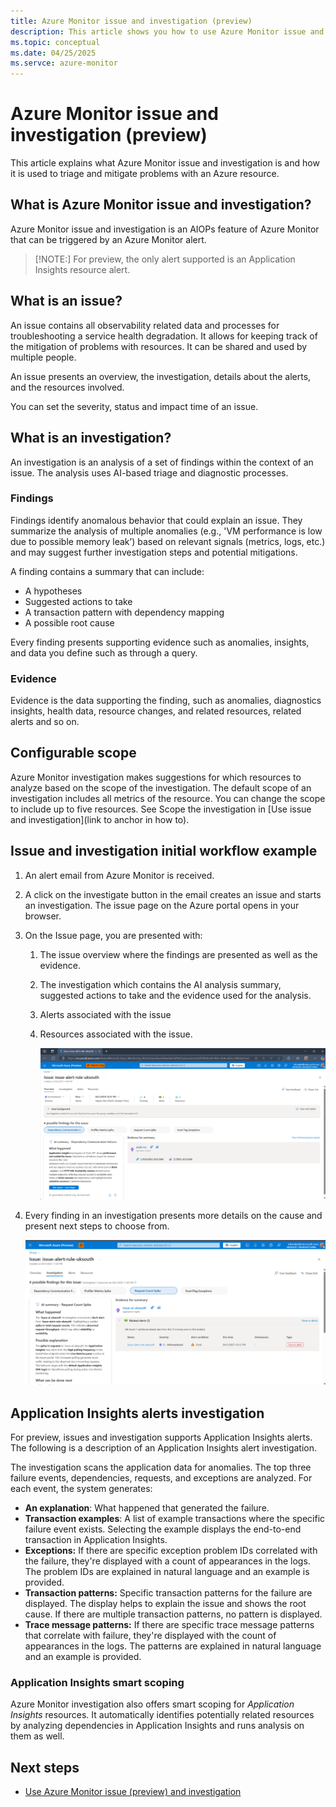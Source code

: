 ```yaml
---
title: Azure Monitor issue and investigation (preview)
description: This article shows you how to use Azure Monitor issue and investigation to trigger an investigation to identify resource issues, and to explain why an alert was fired, and provide next steps to mitigate and resolve problems with Azure resources.
ms.topic: conceptual
ms.date: 04/25/2025
ms.servce: azure-monitor
---
```


# Azure Monitor issue and investigation (preview)

This article explains what Azure Monitor issue and investigation is and how it is used to triage and mitigate problems with an Azure resource.

## What is Azure Monitor issue and investigation?

Azure Monitor issue and investigation is an AIOPs feature of Azure Monitor that can be triggered by an Azure Monitor alert.

> [!NOTE:]
> For preview, the only alert supported is an Application Insights resource alert.

## What is an issue?

An issue contains all observability related data and processes for troubleshooting a service health degradation. It allows for keeping track of the mitigation of problems with resources. It can be shared and used by multiple people.

An issue presents an overview, the investigation, details about the alerts, and the resources involved.

You can set the severity, status and impact time of an issue.

## What is an investigation?

An investigation is an analysis of a set of findings within the context of an issue. The analysis uses AI-based triage and diagnostic processes.

### Findings

Findings identify anomalous behavior that could explain an issue. They summarize the analysis of multiple anomalies (e.g., 'VM performance is low due to possible memory leak’) based on relevant signals (metrics, logs, etc.) and may suggest further investigation steps and potential mitigations.​

A finding contains a summary that can include:

-   A hypotheses
-   Suggested actions to take
-   A transaction pattern with dependency mapping
-   A possible root cause

Every finding presents supporting evidence such as anomalies, insights, and data you define such as through a query.

### Evidence

Evidence is the data supporting the finding, such as anomalies, diagnostics insights, health data, resource changes, and related resources, related alerts and so on.​

## Configurable scope

Azure Monitor investigation makes suggestions for which resources to analyze based on the scope of the investigation. The default scope of an investigation includes all metrics of the resource. You can change the scope to include up to five resources. See Scope the investigation in [Use issue and investigation](link to anchor in how to).

## Issue and investigation initial workflow example

1.  An alert email from Azure Monitor is received.
2.  A click on the investigate button in the email creates an issue and starts an investigation. The issue page on the Azure portal opens in your browser.
3.  On the Issue page, you are presented with:
    1.  The issue overview where the findings are presented as well as the evidence.
    2.  The investigation which contains the AI analysis summary, suggested actions to take and the evidence used for the analysis.
    3.  Alerts associated with the issue
    4.  Resources associated with the issue.

        ![A screenshot of a computer AI-generated content may be incorrect.](media/dce6122928de06e8b346a1d87914e86b.png)

4.  Every finding in an investigation presents more details on the cause and present next steps to choose from.

    ![A screenshot of a computer AI-generated content may be incorrect.](media/c21e9b9d0d9afc8536419f56cf170b1f.png)

## Application Insights alerts investigation

For preview, issues and investigation supports Application Insights alerts. The following is a description of an Application Insights alert investigation.

The investigation scans the application data for anomalies. The top three failure events, dependencies, requests, and exceptions are analyzed. For each event, the system generates:

-   **An explanation**: What happened that generated the failure.
-   **Transaction examples**: A list of example transactions where the specific failure event exists. Selecting the example displays the end-to-end transaction in Application Insights.
-   **Exceptions:** If there are specific exception problem IDs correlated with the failure, they're displayed with a count of appearances in the logs. The problem IDs are explained in natural language and an example is provided.
-   **Transaction patterns:** Specific transaction patterns for the failure are displayed. The display helps to explain the issue and shows the root cause. If there are multiple transaction patterns, no pattern is displayed.
-   **Trace message patterns:** If there are specific trace message patterns that correlate with failure, they're displayed with the count of appearances in the logs. The patterns are explained in natural language and an example is provided.

### Application Insights smart scoping

Azure Monitor investigation also offers smart scoping for *Application Insights* resources. It automatically identifies potentially related resources by analyzing dependencies in Application Insights and runs analysis on them as well.

## Next steps

-   [Use Azure Monitor issue (preview) and investigation](aiops-issue-and-investigation-how-to.md)
